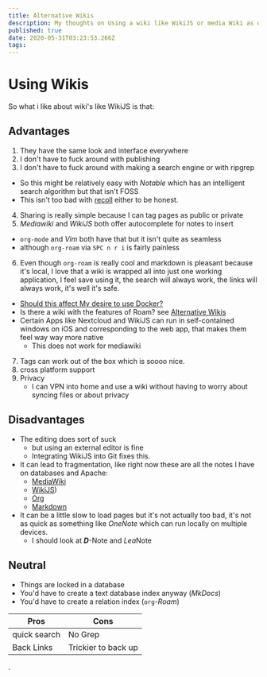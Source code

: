 ```yaml
---
title: Alternative Wikis
description: My thoughts on Using a wiki like WikiJS or media Wiki as opposed to or in conjuction to org-roam/org-deft and markdown.
published: true
date: 2020-05-31T03:23:53.266Z
tags: 
---
```


# Using Wikis
So what i like about wiki's like WikiJS is that:

## Advantages

1. They have the same look and interface everywhere
2. I don't have to fuck around with publishing
3. I don't have to fuck around with making a search engine or with ripgrep
  + So this might be relatively easy with *Notable* which has an intelligent search algorithm but that isn't FOSS
  + This isn't too bad with [recoll](https://www.lesbonscomptes.com/recoll/) either to be honest.
 4. Sharing is really simple because I can tag pages as public or private
 5. *Mediawiki* and *WikiJS* both offer autocomplete for notes to insert
   + `org-mode` and *Vim* both have that but it isn't quite as seamless
   + although `org-roam` via `SPC n r i` is fairly painless
6. Even though `org-roam` is really cool and markdown is pleasant because it's local, I love that a wiki is wrapped all into just one working application, I feel save using it, the search will always work, the links will always work, it's well it's safe.
  + [Should this affect My desire to use Docker?](/home/IsDockertooSlow)
  + Is there a wiki with the features of Roam? see [Alternative Wikis](NoteTaking/Alternative-Wikis)
  + Certain Apps like Nextcloud and WikiJS can run in self-contained windows on iOS and corresponding to the web app, that makes them feel way way more native
    + This does not work for mediawiki
7. Tags can work out of the box which is soooo nice.  
8. cross platform support
9. Privacy
	+ I can VPN into home and use a wiki without having to worry about syncing files or about privacy 

 
 ## Disadvantages
 + The editing does sort of suck
   + but using an external editor is fine
   + Integrating WikiJS into Git fixes this.
 + It can lead to fragmentation, like right now these are all the notes I have on databases and Apache:
   + [MediaWiki](http://ryansnotes.org/mediawiki/index.php/Exporting)
   + [WikiJS](/home/todo/Apache-Server))
   + [Org](https://ryansnotes.org/Org/roam/20200514132606-apache2.html)
   + [Markdown](http://ryansnotes.org/MD/Document%20Authoring/Hosting_Server.html)
 + It can be a little slow to load pages but it's not actually too bad, it's not as quick as something like *OneNote* which can run locally on multiple devices.
   + I should look at **_D_**-Note and <i>Lea</i>Note

## Neutral
+ Things are locked in a database
+ You'd have to create a text database index anyway (*MkDocs*)
+ You'd have to create a relation index (`org`-*Roam*)

| Pros         | Cons                |
|--------------|---------------------|
| quick search | No Grep             |
| Back Links   | Trickier to back up |


















.